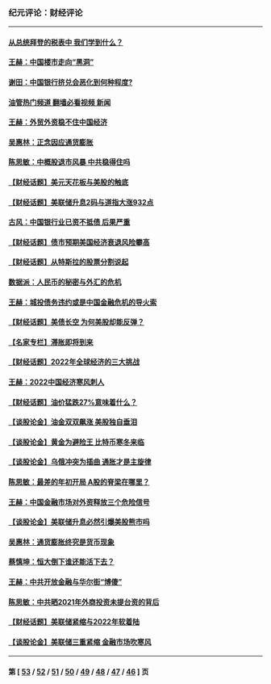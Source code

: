 ### 纪元评论：财经评论
---
#### [从总统拜登的税表中 我们学到什么？](../../pages/nsc1026/n13773081.md?07180330) 
#### [王赫：中国楼市走向“黑洞”](../../pages/nsc1026/n13770647.md?07180330) 
#### [谢田：中国银行挤兑会恶化到何种程度?](../../pages/nsc1026/n13766965.md?07180330) 
#### [油管热门频道 翻墙必看视频 新闻](ok?07180330)
#### [王赫：外贸外资稳不住中国经济](../../pages/nsc1026/n13753933.md?07180330) 
#### [吴惠林：正念因应通货膨胀](../../pages/nsc1026/n13750350.md?07180330) 
#### [陈思敏：中概股退市风暴 中共稳得住吗](../../pages/nsc1026/n13738978.md?07180330) 
#### [【财经话题】美元天花板与美股的触底](../../pages/nsc1026/n13736495.md?07180330) 
#### [【财经话题】美联储升息2码与道指大涨932点](../../pages/nsc1026/n13727377.md?07180330) 
#### [古风：中国银行业已资不抵债 后果严重](../../pages/nsc1026/n13726111.md?07180330) 
#### [【财经话题】债市预期美国经济衰退风险攀高](../../pages/nsc1026/n13698043.md?07180330) 
#### [【财经话题】从特斯拉的股票分割说起](../../pages/nsc1026/n13679733.md?07180330) 
#### [数据派：人民币的秘密与外汇的危机](../../pages/nsc1026/n13667092.md?07180330) 
#### [王赫：城投债务违约或是中国金融危机的导火索](../../pages/nsc1026/n13665322.md?07180330) 
#### [【财经话题】美债长空 为何美股却能反弹？](../../pages/nsc1026/n13665895.md?07180330) 
#### [【名家专栏】滞胀即将到来](../../pages/nsc1026/n13658171.md?07180330) 
#### [【财经话题】2022年全球经济的三大挑战](../../pages/nsc1026/n13654423.md?07180330) 
#### [王赫：2022中国经济寒风刺人](../../pages/nsc1026/n13651403.md?07180330) 
#### [【财经话题】油价猛跌27%意味着什么？](../../pages/nsc1026/n13648767.md?07180330) 
#### [【谈股论金】油金双双飙涨 美股独自垂泪](../../pages/nsc1026/n13631742.md?07180330) 
#### [【谈股论金】黄金为避险王 比特币寒冬来临](../../pages/nsc1026/n13600406.md?07180330) 
#### [【谈股论金】乌俄冲突为插曲 通胀才是主旋律](../../pages/nsc1026/n13576797.md?07180330) 
#### [陈思敏：最差的年初开局 A股的脊梁在哪里？](../../pages/nsc1026/n13558359.md?07180330) 
#### [王赫：中国金融市场对外资释放三个危险信号](../../pages/nsc1026/n13546389.md?07180330) 
#### [【谈股论金】美联储升息必然引爆美股熊市吗](../../pages/nsc1026/n13519194.md?07180330) 
#### [吴惠林：通货膨胀终究是货币现象](../../pages/nsc1026/n13512979.md?07180330) 
#### [蔡慎坤：恒大倒下谁还能活下去？](../../pages/nsc1026/n13501831.md?07180330) 
#### [王赫：中共开放金融与华尔街“博傻”](../../pages/nsc1026/n13501138.md?07180330) 
#### [陈思敏：中共晒2021年外商投资未提台资的背后](../../pages/nsc1026/n13501057.md?07180330) 
#### [【财经话题】美联储紧缩与2022年软着陆](../../pages/nsc1026/n13498354.md?07180330) 
#### [【谈股论金】美联储三重紧缩 金融市场吹寒风](../../pages/nsc1026/n13487202.md?07180330) 

---
#### 第 [ [53](./53.md?07180330) / [52](./52.md?07180330) / [51](./51.md?07180330) / [50](./50.md?07180330) / [49](./49.md?07180330) / [48](./48.md?07180330) / [47](./47.md?07180330) / [46](./46.md?07180330) ] 页
